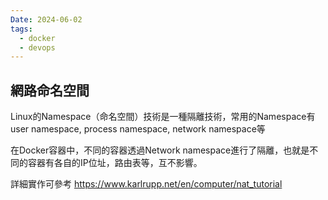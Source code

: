 ```yaml
---
Date: 2024-06-02
tags:
  - docker
  - devops
---
```

## 網路命名空間
Linux的Namespace（命名空間）技術是一種隔離技術，常用的Namespace有user namespace, process namespace, network namespace等

在Docker容器中，不同的容器透過Network namespace進行了隔離，也就是不同的容器有各自的IP位址，路由表等，互不影響。

詳細實作可參考 https://www.karlrupp.net/en/computer/nat_tutorial
